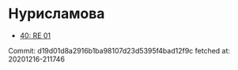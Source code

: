 # Нурисламова
- [40: RE 01](40.md)

Commit: d19d01d8a2916b1ba98107d23d5395f4bad12f9c
 fetched at: 20201216-211746

